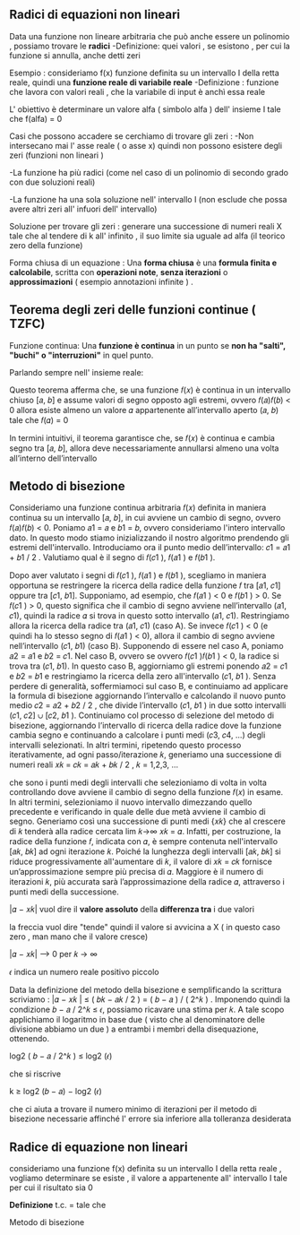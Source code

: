 
## Radici di equazioni non lineari

Data una funzione non lineare arbitraria che può anche essere un polinomio , possiamo trovare le **radici** 
-Definizione: quei valori , se esistono , per cui la funzione si annulla, anche detti zeri

Esempio : consideriamo f(x) funzione definita su un intervallo I della retta reale, quindi una **funzione reale di variabile reale** 
-Definizione : funzione che lavora con valori reali , che la variabile di input è anchì essa reale

L' obiettivo è determinare un valore alfa ( simbolo alfa ) dell' insieme I tale che f(alfa) = 0

Casi che possono accadere  se cerchiamo di trovare gli zeri :
-Non intersecano mai l' asse reale ( o asse x) quindi non possono esistere degli zeri (funzioni non lineari )

-La funzione ha più radici  (come nel caso di un polinomio di secondo grado con due soluzioni reali) 

-La funzione ha una sola soluzione nell' intervallo I (non esclude che possa avere altri zeri all' infuori dell' intervallo)


Soluzione per trovare gli zeri :
generare una successione di numeri reali X tale che al tendere di k all' infinito , il suo limite sia uguale ad alfa (il teorico zero della funzione)

Forma chiusa di un equazione : Una **forma chiusa** è una **formula finita e calcolabile**, scritta con **operazioni note**, **senza iterazioni** o **approssimazioni** ( esempio annotazioni infinite ) .

## Teorema degli zeri delle funzioni continue  ( TZFC)

Funzione continua: Una **funzione è continua** in un punto se **non ha "salti", "buchi" o "interruzioni"** in quel punto.



Parlando sempre nell' insieme reale:

Questo teorema afferma che, se una funzione 𝑓(𝑥) è continua in un intervallo chiuso [𝑎, 𝑏] e assume valori di segno opposto agli estremi, ovvero 𝑓(𝑎)𝑓(𝑏) < 0 allora esiste almeno un valore 𝛼 appartenente all’intervallo aperto (𝑎, 𝑏) tale che 𝑓(𝛼) = 0

In termini intuitivi, il teorema garantisce che, se 𝑓(𝑥) è continua e cambia segno tra [𝑎, 𝑏], allora deve necessariamente annullarsi almeno una volta all’interno dell’intervallo

## Metodo di bisezione

Consideriamo una funzione continua arbitraria 𝑓(𝑥) definita in maniera continua su un intervallo [𝑎, 𝑏], in cui avviene un cambio di segno, ovvero 𝑓(𝑎)𝑓(𝑏) < 0. Poniamo 𝑎1 = 𝑎 e 𝑏1 = 𝑏, ovvero consideriamo l'intero intervallo dato.
In questo modo stiamo inizializzando il nostro algoritmo prendendo gli estremi dell'intervallo. 
Introduciamo ora il punto medio dell’intervallo: 
𝑐1 = 𝑎1 + 𝑏1  / 2 .
Valutiamo qual è il segno di 𝑓(𝑐1 ), 𝑓(𝑎1 ) e 𝑓(𝑏1 ). 

Dopo aver valutato i segni di 𝑓(𝑐1 ), 𝑓(𝑎1 ) e 𝑓(𝑏1 ), scegliamo in maniera opportuna se restringere la ricerca della radice della funzione 𝑓 tra [𝑎1, 𝑐1] oppure tra [𝑐1, 𝑏1]. 
Supponiamo, ad esempio, che 𝑓(𝑎1 ) < 0 e 𝑓(𝑏1 ) > 0. Se 𝑓(𝑐1 ) > 0, questo significa che il cambio di segno avviene nell’intervallo (𝑎1, 𝑐1), quindi la radice 𝛼 si trova in questo sotto intervallo (𝑎1, 𝑐1). Restringiamo allora la ricerca della radice tra (𝑎1, 𝑐1) (caso A). Se invece 𝑓(𝑐1 ) < 0 (e quindi ha lo stesso segno di 𝑓(𝑎1 ) < 0), allora il cambio di segno avviene nell’intervallo (𝑐1, 𝑏1) (caso B). 
Supponendo di essere nel caso A, poniamo 𝑎2 = 𝑎1 e 𝑏2 = 𝑐1. Nel caso B, ovvero se ovvero 𝑓(𝑐1 )𝑓(𝑏1 ) < 0, la radice si trova tra (𝑐1, 𝑏1). In questo caso B, aggiorniamo gli estremi ponendo 𝑎2 = 𝑐1 e 𝑏2 = 𝑏1 e restringiamo la ricerca della zero all'intervallo (𝑐1, 𝑏1 ). Senza perdere di generalità, soffermiamoci sul caso B, e continuiamo ad applicare la formula di bisezione aggiornando l’intervallo e calcolando il nuovo punto medio 𝑐2 = 𝑎2 + 𝑏2 /  2 , che divide l’intervallo (𝑐1, 𝑏1 ) in due sotto intervalli (𝑐1, 𝑐2] ∪ [𝑐2, 𝑏1 ).
Continuiamo col processo di selezione del metodo di bisezione, aggiornando l’intervallo di ricerca della radice dove la funzione cambia segno e continuando a calcolare i punti medi (𝑐3, 𝑐4, …) degli intervalli selezionati. In altri termini, ripetendo questo processo iterativamente, ad ogni passo/iterazione 𝑘, generiamo una successione di numeri reali  𝑥𝑘 = 𝑐𝑘 = 𝑎𝑘 + 𝑏𝑘 /  2 , 𝑘 = 1,2,3, … 

che sono i punti medi degli intervalli che selezioniamo di volta in volta controllando dove avviene il cambio di segno della funzione 𝑓(𝑥) in esame. In altri termini, selezioniamo il nuovo intervallo dimezzando quello precedente e verificando in quale delle due metà avviene il cambio di segno. Generiamo così una successione di punti medi {𝑥𝑘} che al crescere di 𝑘 tenderà alla radice cercata lim 𝑘→∞ 𝑥𝑘 = 𝛼. Infatti, per costruzione, la radice della funzione 𝑓, indicata con 𝛼, è sempre contenuta nell'intervallo [𝑎𝑘, 𝑏𝑘] ad ogni iterazione 𝑘. Poiché la lunghezza degli intervalli [𝑎𝑘, 𝑏𝑘] si riduce progressivamente all'aumentare di 𝑘, il valore di 𝑥𝑘 = 𝑐𝑘 fornisce un’approssimazione sempre più precisa di 𝛼. Maggiore è il numero di iterazioni 𝑘, più accurata sarà l’approssimazione della radice 𝛼, attraverso i punti medi della successione.


|𝛼 − 𝑥𝑘| vuol dire il **valore assoluto** della **differenza tra** i due valori

la freccia vuol dire "tende" quindi il valore si avvicina a X ( in questo caso zero , man mano che il valore cresce)

|𝛼 − 𝑥𝑘| ⟶ 0 per 𝑘 → ∞

𝜖 indica un numero reale positivo piccolo 


Data la definizione del metodo della bisezione e semplificando la scrittura scriviamo : 
|𝛼 − 𝑥𝑘 | ≤  ( 𝑏𝑘 − 𝑎𝑘  / 2 )  =  ( 𝑏 − 𝑎 )   / ( 2^𝑘 ) .
Imponendo quindi la condizione 𝑏 − 𝑎 /  2^𝑘 ≤ 𝜖, possiamo ricavare una stima per 𝑘. A tale scopo applichiamo il logaritmo in base due ( visto che al denominatore delle divisione abbiamo un due ) a entrambi i membri della disequazione, ottenendo.

log2 ( 𝑏 − 𝑎 /  2^𝑘 ) ≤ log2 (𝜖)

che si riscrive 

k ≥ log2 (𝑏 − 𝑎) − log2 (𝜖)

che ci aiuta a trovare il numero minimo di iterazioni per il metodo di bisezione necessarie affinché l' errore sia inferiore alla tolleranza desiderata

 

## Radice di equazione non lineari

consideriamo una funzione f(x) definita su un intervallo I della retta reale , vogliamo determinare se esiste , il valore a appartenente all' intervallo I tale per cui il risultato sia 0 


**Definizione**
t.c. = tale che 


Metodo di bisezione 

